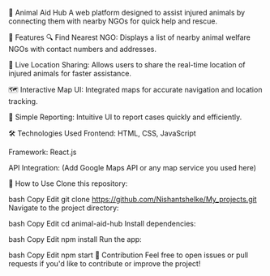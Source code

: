 🐾 Animal Aid Hub
A web platform designed to assist injured animals by connecting them with nearby NGOs for quick help and rescue.

🚀 Features
🔍 Find Nearest NGO: Displays a list of nearby animal welfare NGOs with contact numbers and addresses.

📍 Live Location Sharing: Allows users to share the real-time location of injured animals for faster assistance.

🗺️ Interactive Map UI: Integrated maps for accurate navigation and location tracking.

📝 Simple Reporting: Intuitive UI to report cases quickly and efficiently.

🛠️ Technologies Used
Frontend: HTML, CSS, JavaScript

Framework: React.js

API Integration: (Add Google Maps API or any map service you used here)

📌 How to Use
Clone this repository:

bash
Copy
Edit
git clone https://github.com/Nishantshelke/My_projects.git
Navigate to the project directory:

bash
Copy
Edit
cd animal-aid-hub
Install dependencies:

bash
Copy
Edit
npm install
Run the app:

bash
Copy
Edit
npm start
🤝 Contribution
Feel free to open issues or pull requests if you'd like to contribute or improve the project!
